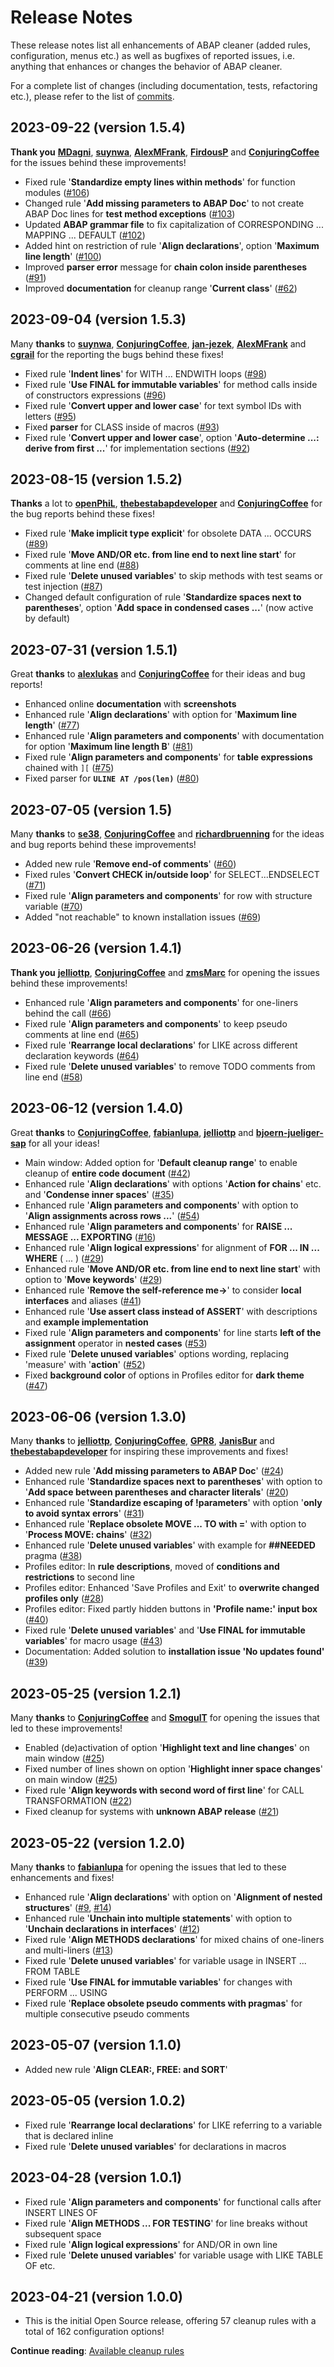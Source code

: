 # Release Notes

These release notes list all enhancements of ABAP cleaner (added rules, configuration, menus etc.) 
as well as bugfixes of reported issues, i.e. anything that enhances or changes the behavior of ABAP cleaner. 

For a complete list of changes (including documentation, tests, refactoring etc.), please refer to 
the list of [commits](../../../commits/main).

## 2023-09-22 (version 1.5.4)

**Thank you** [**MDagni**](https://github.com/MDagni), [**suynwa**](https://github.com/suynwa), 
[**AlexMFrank**](https://github.com/AlexMFrank), [**FirdousP**](https://github.com/FirdousP)
and [**ConjuringCoffee**](https://github.com/ConjuringCoffee) for the issues behind these improvements!

* Fixed rule '**Standardize empty lines within methods**' for function modules ([#106](../../../issues/106))
* Changed rule '**Add missing parameters to ABAP Doc**' to not create ABAP Doc lines for **test method exceptions** ([#103](../../../issues/103))
* Updated **ABAP grammar file** to fix capitalization of CORRESPONDING ... MAPPING ... DEFAULT ([#102](../../../issues/102))
* Added hint on restriction of rule '**Align declarations**', option '**Maximum line length**' ([#100](../../../issues/100))
* Improved **parser error** message for **chain colon inside parentheses** ([#91](../../../issues/91))
* Improved **documentation** for cleanup range '**Current class**' ([#62](../../../issues/62))

## 2023-09-04 (version 1.5.3)

Many **thanks** to [**suynwa**](https://github.com/suynwa), [**ConjuringCoffee**](https://github.com/ConjuringCoffee), [**jan-jezek**](https://github.com/jan-jezek), 
[**AlexMFrank**](https://github.com/AlexMFrank) and [**cgrail**](https://github.com/cgrail) for the reporting the bugs behind these fixes!

* Fixed rule '**Indent lines**' for WITH ... ENDWITH loops ([#98](../../../issues/98))
* Fixed rule '**Use FINAL for immutable variables**' for method calls inside of constructors expressions ([#96](../../../issues/96))
* Fixed rule '**Convert upper and lower case**' for text symbol IDs with letters ([#95](../../../issues/95))
* Fixed **parser** for CLASS inside of macros ([#93](../../../issues/93))
* Fixed rule '**Convert upper and lower case**', option '**Auto-determine ...: derive from first ...**' for implementation sections ([#92](../../../issues/92))

## 2023-08-15 (version 1.5.2)

**Thanks** a lot to [**openPhiL**](https://github.com/openPhiL), [**thebestabapdeveloper**](https://github.com/thebestabapdeveloper) 
and [**ConjuringCoffee**](https://github.com/ConjuringCoffee) for the bug reports behind these fixes!

* Fixed rule '**Make implicit type explicit**' for obsolete DATA ... OCCURS ([#89](../../../issues/89))
* Fixed rule '**Move AND/OR etc. from line end to next line start**' for comments at line end ([#88](../../../issues/88))
* Fixed rule '**Delete unused variables**' to skip methods with test seams or test injection ([#87](../../../issues/87))
* Changed default configuration of rule '**Standardize spaces next to parentheses**', option '**Add space in condensed cases ...**' (now active by default)

## 2023-07-31 (version 1.5.1)

Great **thanks** to [**alexlukas**](https://github.com/alexlukas) and [**ConjuringCoffee**](https://github.com/ConjuringCoffee) 
for their ideas and bug reports!

* Enhanced online **documentation** with **screenshots**
* Enhanced rule '**Align declarations**' with option for '**Maximum line length**' ([#77](../../../issues/77))
* Enhanced rule '**Align parameters and components**' with documentation for option '**Maximum line length B**' ([#81](../../../issues/81))
* Fixed rule '**Align parameters and components**' for **table expressions** chained with ```][``` ([#75](../../../issues/75))
* Fixed parser for **```ULINE AT /pos(len)```** ([#80](../../../issues/80))

## 2023-07-05 (version 1.5)

Many **thanks** to [**se38**](https://github.com/se38), [**ConjuringCoffee**](https://github.com/ConjuringCoffee)
and [**richardbruenning**](https://github.com/richardbruenning) for the ideas and bug reports behind these improvements!

* Added new rule '**Remove end-of comments**' ([#60](../../../issues/60))
* Fixed rules '**Convert CHECK in/outside loop**' for SELECT...ENDSELECT ([#71](../../../issues/71))
* Fixed rule '**Align parameters and components**' for row with structure variable ([#70](../../../issues/70))
* Added "not reachable" to known installation issues ([#69](../../../issues/69))

## 2023-06-26 (version 1.4.1)

**Thank you** [**jelliottp**](https://github.com/jelliottp), [**ConjuringCoffee**](https://github.com/ConjuringCoffee)
and [**zmsMarc**](https://github.com/zmsMarc) for opening the issues behind these improvements!

* Enhanced rule '**Align parameters and components**' for one-liners behind the call ([#66](../../../issues/66))
* Fixed rule '**Align parameters and components**' to keep pseudo comments at line end ([#65](../../../issues/65))
* Fixed rule '**Rearrange local declarations**' for LIKE across different declaration keywords ([#64](../../../issues/64))
* Fixed rule '**Delete unused variables**' to remove TODO comments from line end ([#58](../../../issues/58))

## 2023-06-12 (version 1.4.0)

Great **thanks** to [**ConjuringCoffee**](https://github.com/ConjuringCoffee), [**fabianlupa**](https://github.com/fabianlupa), 
[**jelliottp**](https://github.com/jelliottp) and [**bjoern-jueliger-sap**](https://github.com/bjoern-jueliger-sap) for all your ideas!

* Main window: Added option for '**Default cleanup range**' to enable cleanup of **entire code document** ([#42](../../../issues/42))
* Enhanced rule '**Align declarations**' with options '**Action for chains**' etc. and '**Condense inner spaces**' ([#35](../../../issues/35))
* Enhanced rule '**Align parameters and components**' with option to '**Align assignments across rows ...**' ([#54](../../../issues/54))
* Enhanced rule '**Align parameters and components**' for **RAISE ... MESSAGE ... EXPORTING** ([#16](../../../issues/16))
* Enhanced rule '**Align logical expressions**' for alignment of **FOR ... IN ... WHERE** ( ... ) ([#29](../../../issues/29))
* Enhanced rule '**Move AND/OR etc. from line end to next line start**' with option to '**Move keywords**' ([#29](../../../issues/29))
* Enhanced rule '**Remove the self-reference me-&gt;**' to consider **local interfaces** and aliases ([#41](../../../issues/41))
* Enhanced rule '**Use assert class instead of ASSERT**' with descriptions and **example implementation**
* Fixed rule '**Align parameters and components**' for line starts **left of the assignment** operator in **nested cases** ([#53](../../../issues/53))
* Fixed rule '**Delete unused variables**' options wording, replacing 'measure' with '**action**' ([#52](../../../issues/52))
* Fixed **background color** of options in Profiles editor for **dark theme** ([#47](../../../issues/47))


## 2023-06-06 (version 1.3.0)

Many **thanks** to [**jelliottp**](https://github.com/jelliottp), [**ConjuringCoffee**](https://github.com/ConjuringCoffee), [**GPR8**](https://github.com/GPR8), 
[**JanisBur**](https://github.com/JanisBur) and [**thebestabapdeveloper**](https://github.com/thebestabapdeveloper) for inspiring these improvements and fixes!

* Added new rule '**Add missing parameters to ABAP Doc**' ([#24](../../../issues/24))
* Enhanced rule '**Standardize spaces next to parentheses**' with option to '**Add space between parentheses and character literals**' ([#20](../../../issues/20))
* Enhanced rule '**Standardize escaping of !parameters**' with option '**only to avoid syntax errors**' ([#31](../../../issues/31))
* Enhanced rule '**Replace obsolete MOVE ... TO with =**' with option to '**Process MOVE: chains**' ([#32](../../../issues/32))
* Enhanced rule '**Delete unused variables**' with example for **##NEEDED** pragma ([#38](../../../issues/38))
* Profiles editor: In **rule descriptions**, moved of **conditions and restrictions** to second line
* Profiles editor: Enhanced 'Save Profiles and Exit' to **overwrite changed profiles only** ([#28](../../../issues/28))
* Profiles editor: Fixed partly hidden buttons in **'Profile name:' input box** ([#40](../../../issues/40))
* Fixed rule '**Delete unused variables**' and '**Use FINAL for immutable variables**' for macro usage ([#43](../../../issues/43))
* Documentation: Added solution to **installation issue 'No updates found'** ([#39](../../../issues/39))

## 2023-05-25 (version 1.2.1)

Many **thanks** to [**ConjuringCoffee**](https://github.com/ConjuringCoffee) and [**SmogulT**](https://github.com/SmogulT) for opening the issues that led to these improvements!

* Enabled (de)activation of option '**Highlight text and line changes**' on main window ([#25](../../../issues/25))
* Fixed number of lines shown on option '**Highlight inner space changes**' on main window ([#25](../../../issues/25))
* Fixed rule '**Align keywords with second word of first line**' for CALL TRANSFORMATION ([#22](../../../issues/22))
* Fixed cleanup for systems with **unknown ABAP release** ([#21](../../../issues/21))

## 2023-05-22 (version 1.2.0)

Many **thanks** to [**fabianlupa**](https://github.com/fabianlupa) for opening the issues that led to these enhancements and fixes!

* Enhanced rule '**Align declarations**' with option on '**Alignment of nested structures**' ([#9](../../../issues/9), [#14](../../../issues/14))
* Enhanced rule '**Unchain into multiple statements**' with option to '**Unchain declarations in interfaces**' ([#12](../../../issues/12))
* Fixed rule '**Align METHODS declarations**' for mixed chains of one-liners and multi-liners ([#13](../../../issues/13))
* Fixed rule '**Delete unused variables**' for variable usage in INSERT ... FROM TABLE
* Fixed rule '**Use FINAL for immutable variables**' for changes with PERFORM ... USING
* Fixed rule '**Replace obsolete pseudo comments with pragmas**' for multiple consecutive pseudo comments

## 2023-05-07 (version 1.1.0)

* Added new rule '**Align CLEAR:, FREE: and SORT**'

## 2023-05-05 (version 1.0.2)

* Fixed rule '**Rearrange local declarations**' for LIKE referring to a variable that is declared inline
* Fixed rule '**Delete unused variables**' for declarations in macros

## 2023-04-28 (version 1.0.1)

* Fixed rule '**Align parameters and components**' for functional calls after INSERT LINES OF
* Fixed rule '**Align METHODS ... FOR TESTING**' for line breaks without subsequent space
* Fixed rule '**Align logical expressions**' for AND/OR in own line
* Fixed rule '**Delete unused variables**' for variable usage with LIKE TABLE OF etc.

## 2023-04-21 (version 1.0.0)

* This is the initial Open Source release, offering 57 cleanup rules with a total of 162 configuration options!

**Continue reading**: [Available cleanup rules](rules.md)

